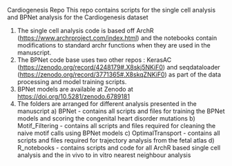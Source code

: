 Cardiogenesis Repo This repo contains scripts for the single cell analysis and BPNet analysis for the Cardiogenesis dataset

1. The single cell analysis code is based off ArchR (https://www.archrproject.com/index.html) and the notebooks contain modifications to standard archr functions when they are used in the manuscript. 
2. The BPNet code base uses two other repos : KerasAC (https://zenodo.org/record/4248179#.X8skj5NKiF0) and seqdataloader (https://zenodo.org/record/3771365#.X8skqZNKiF0) as part of the data processing and model training scripts.
3. BPNet models are available at Zenodo at https://doi.org/10.5281/zenodo.6789181
4. The folders are arranged for different analysis presented in the manuscript
	a) BPNet - contains all scripts and files for training the BPNet models and scoring the congenital heart disorder mutations
	b) Motif_Filtering - contains all scripts and files required for cleaning the naive motif calls using BPNet models
	c) OptimalTransport - contains all scripts and files required for trajectory analysis from the fetal atlas
	d) R_notebooks - contains scripts and code for all ArchR based single cell analysis and the in vivo to in vitro nearest neighbour analysis
